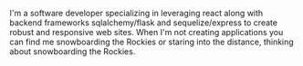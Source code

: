 I'm a software developer specializing in leveraging react along with backend frameworks sqlalchemy/flask and sequelize/express to create robust and responsive web sites. When I'm not creating applications you can find me snowboarding the Rockies or staring into the distance, thinking about snowboarding the Rockies.
